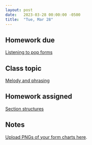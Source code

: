 ```yaml
---
layout: post
date:   2023-03-28 00:00:00 -0500
title:  "Tue, Mar 28"
---
```


## Homework due

[Listening to pop forms](https://gmuedu-my.sharepoint.com/:b:/g/personal/mlavengo_gmu_edu/EQ7q-ebuWKVCtHRMhwdqdiwBVkx3F3p-KUvtuG-v9dCVQQ?e=2Vbxuv)

## Class topic

[Melody and phrasing](https://viva.pressbooks.pub/openmusictheory/chapter/melody-and-phrasing/)

## Homework assigned

[Section structures](https://viva.pressbooks.pub/openmusictheory/chapter/melody-and-phrasing/#assignments)

## Notes

[Upload PNGs of your form charts here](https://gmuedu-my.sharepoint.com/:f:/g/personal/mlavengo_gmu_edu/EqlnHFMXhktNs0Z7b5rKaHQBPIVdr78mDZmsfLI97pXXyQ).